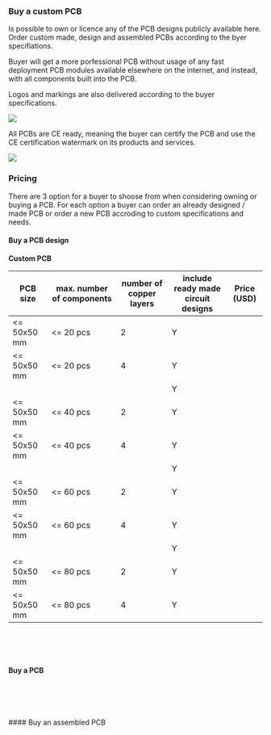 ### Buy a custom PCB
Is possible to own or licence any of the PCB designs publicly available here. Order custom made, design and assembled PCBs according to the byer specifiations.

Buyer will get a more porfessional PCB without usage of any fast deployment PCB modules available elsewhere on the internet, and instead, with all components built into the PCB.  

Logos and markings are also delivered according to the buyer specifications.

![](https://github.com/aeonSolutions/PCB-Prototyping-Catalogue/blob/main/certified%20logos.png)

All PCBs are CE ready, meaning the buyer can certify the PCB and use the CE certification watermark on its products and services. 

![](https://github.com/aeonSolutions/PCB-Prototyping-Catalogue/blob/main/ownApcb.png)

### Pricing
There are 3 option for a buyer to shoose from when considering owning or buying a PCB. For each option a buyer can order an already designed / made PCB or order a new PCB accroding to custom specifications and needs.

#### Buy a PCB design 

**Custom PCB**

| PCB size     | max. number of components | number of copper layers | include ready made circuit designs | Price (USD) |
|--------------|---------------------------|-------------------------|------------------------------------|-------------|
| <= 50x50 mm  | <= 20 pcs                 |  2                      |                Y                   |             |
| <= 50x50 mm  | <= 20 pcs                 |  4                      |                Y                   |             |
|              |                           |                         |                Y                   |             |
| <= 50x50 mm  | <= 40 pcs                 |  2                      |                Y                   |             |
| <= 50x50 mm  | <= 40 pcs                 |  4                      |                Y                   |             |
|              |                           |                         |                Y                   |             |
| <= 50x50 mm  | <= 60 pcs                 |  2                      |                Y                   |             |
| <= 50x50 mm  | <= 60 pcs                 |  4                      |                Y                   |             |
|              |                           |                         |                Y                   |             |
| <= 50x50 mm  | <= 80 pcs                 |  2                      |                Y                   |             |
| <= 50x50 mm  | <= 80 pcs                 |  4                      |                Y                   |             |



<br />
<br />
<br />

#### Buy a PCB  

|  |  |
|-------------|------|


<br />
<br />
<br />
#### Buy an assembled PCB

|  |  |
|-------------|------|


<br />
<br />
<br />
